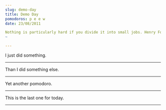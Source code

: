 ```yaml
--- 
slug: demo-day
title: Demo Day
pomodoros: p e e w
date: 23/08/2011

Nothing is particularly hard if you divide it into small jobs. Henry Ford.
~

---
```


I just did something.

---

Than I did something else.

---

Yet another pomodoro.

---

This is the last one for today.

---